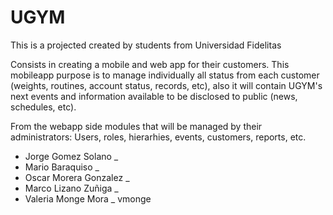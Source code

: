 # UGYM
This is a projected created by students from Universidad Fidelitas

Consists in creating a mobile and web app for their customers. 
This mobileapp purpose is to manage individually all status from each customer (weights, routines, account status, records, etc), 
also it will contain UGYM's next events and information available to be disclosed to public (news, schedules, etc). 

From the webapp side modules that will be managed by their administrators: 
Users, roles, hierarhies, events, customers, reports, etc.



- Jorge Gomez Solano _ 
- Mario Baraquiso _ 
- Oscar Morera Gonzalez _ 
- Marco Lizano Zuñiga _ 
- Valeria Monge Mora _ vmonge
